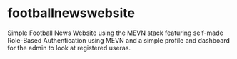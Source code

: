 # footballnewswebsite
Simple Football News Website using the MEVN stack featuring self-made Role-Based Authentication using MEVN and a simple profile and dashboard for the admin to look at registered useras.
